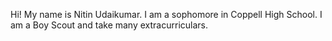 Hi! My name is Nitin Udaikumar. I am a sophomore in Coppell High School. I am a Boy Scout and take many extracurriculars. 
